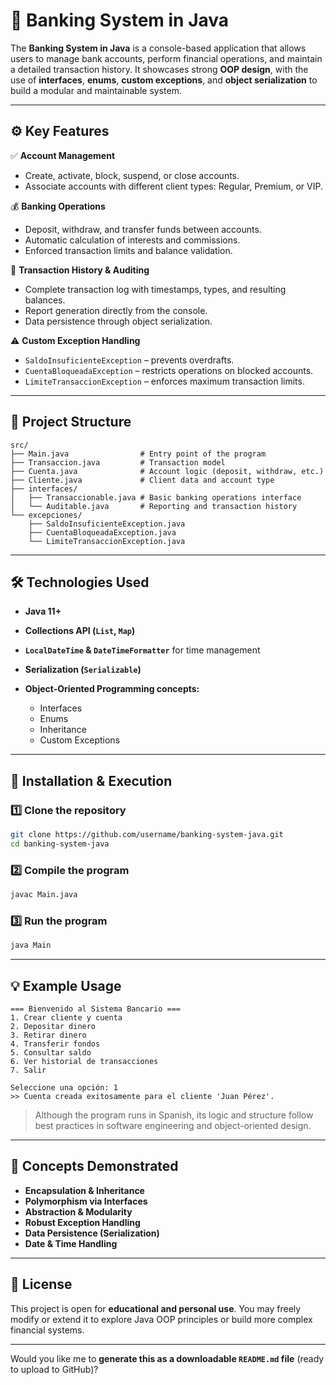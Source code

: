 # 🏦 Banking System in Java

The **Banking System in Java** is a console-based application that allows users to manage bank accounts, perform financial operations, and maintain a detailed transaction history.
It showcases strong **OOP design**, with the use of **interfaces**, **enums**, **custom exceptions**, and **object serialization** to build a modular and maintainable system.

---

## ⚙️ Key Features

✅ **Account Management**

* Create, activate, block, suspend, or close accounts.
* Associate accounts with different client types: Regular, Premium, or VIP.

💰 **Banking Operations**

* Deposit, withdraw, and transfer funds between accounts.
* Automatic calculation of interests and commissions.
* Enforced transaction limits and balance validation.

📜 **Transaction History & Auditing**

* Complete transaction log with timestamps, types, and resulting balances.
* Report generation directly from the console.
* Data persistence through object serialization.

⚠️ **Custom Exception Handling**

* `SaldoInsuficienteException` – prevents overdrafts.
* `CuentaBloqueadaException` – restricts operations on blocked accounts.
* `LimiteTransaccionException` – enforces maximum transaction limits.

---

## 🧩 Project Structure

```
src/
├── Main.java                # Entry point of the program
├── Transaccion.java         # Transaction model
├── Cuenta.java              # Account logic (deposit, withdraw, etc.)
├── Cliente.java             # Client data and account type
├── interfaces/
│   ├── Transaccionable.java # Basic banking operations interface
│   └── Auditable.java       # Reporting and transaction history
└── excepciones/
    ├── SaldoInsuficienteException.java
    ├── CuentaBloqueadaException.java
    └── LimiteTransaccionException.java
```

---

## 🛠️ Technologies Used

* **Java 11+**
* **Collections API (`List`, `Map`)**
* **`LocalDateTime` & `DateTimeFormatter`** for time management
* **Serialization (`Serializable`)**
* **Object-Oriented Programming concepts:**

  * Interfaces
  * Enums
  * Inheritance
  * Custom Exceptions

---

## 🚀 Installation & Execution

### 1️⃣ Clone the repository

```bash
git clone https://github.com/username/banking-system-java.git
cd banking-system-java
```

### 2️⃣ Compile the program

```bash
javac Main.java
```

### 3️⃣ Run the program

```bash
java Main
```

---

## 💡 Example Usage

```
=== Bienvenido al Sistema Bancario ===
1. Crear cliente y cuenta
2. Depositar dinero
3. Retirar dinero
4. Transferir fondos
5. Consultar saldo
6. Ver historial de transacciones
7. Salir

Seleccione una opción: 1
>> Cuenta creada exitosamente para el cliente 'Juan Pérez'.
```

> Although the program runs in Spanish, its logic and structure follow best practices in software engineering and object-oriented design.

---

## 🧠 Concepts Demonstrated

* **Encapsulation & Inheritance**
* **Polymorphism via Interfaces**
* **Abstraction & Modularity**
* **Robust Exception Handling**
* **Data Persistence (Serialization)**
* **Date & Time Handling**

---

## 🧾 License

This project is open for **educational and personal use**.
You may freely modify or extend it to explore Java OOP principles or build more complex financial systems.

---

Would you like me to **generate this as a downloadable `README.md` file** (ready to upload to GitHub)?
